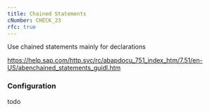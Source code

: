 ```yaml
---
title: Chained Statements
cNumber: CHECK_23
rfc: true
---
```


Use chained statements mainly for declarations

https://help.sap.com/http.svc/rc/abapdocu_751_index_htm/7.51/en-US/abenchained_statements_guidl.htm

### Configuration
todo